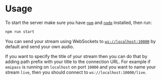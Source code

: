 # Usage

To start the server make sure you have [`npm`](https://www.npmjs.com)
and [`node`](https://nodejs.org) installed, then run:

```sh
npm run start
```

You can send your stream using WebSockets
to [`ws://localhost:10000`](ws://localhost:10000) by default and send your own
audio.

If you want to specify the title of your stream then you can do that by adding
path prefix with your title to the connection URL. For example if `emipass` is
running on `localhost` on port `10000` and you want to name your stream `live`,
then you should connect to `ws://localhost:10000/live`.
